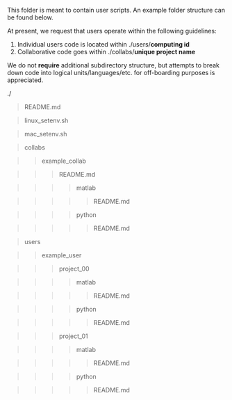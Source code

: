 This folder is meant to contain user scripts. An example folder structure can be found below.

At present, we request that users operate within the following guidelines:

1. Individual users code is located within ./users/**computing id**
2. Collaborative code goes within ./collabs/**unique project name**

We do not **require** additional subdirectory structure, but attempts to break down code into logical units/languages/etc. for off-boarding purposes is appreciated. 

./
> README.md

> linux_setenv.sh

> mac_setenv.sh

> collabs

>> example_collab

>>> README.md

>>>> matlab

>>>>> README.md

>>>> python

>>>>> README.md

> users

>> example_user

>>> project_00

>>>> matlab

>>>>> README.md

>>>> python

>>>>> README.md

>>> project_01

>>>> matlab

>>>>> README.md

>>>> python

>>>>> README.md

